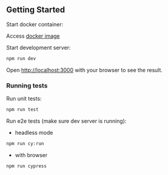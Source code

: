 ## Getting Started

Start docker container:

Access [docker image](https://hub.docker.com/r/stakingrewards/engineering-frontend-challenge)

Start development server:

```bash
npm run dev
```
Open [http://localhost:3000](http://localhost:3000) with your browser to see the result.

### Running tests

Run unit tests:

```bash
npm run test
```

Run e2e tests (make sure dev server is running):

- headless mode
```bash
npm run cy:run
```
- with browser
```bash
npm run cypress
```


